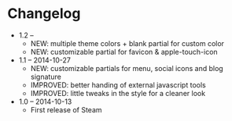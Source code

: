# Changelog

* 1.2 –
    * NEW: multiple theme colors + blank partial for custom color
    * NEW: customizable partial for favicon & apple-touch-icon
* 1.1 – 2014-10-27
    * NEW: customizable partials for menu, social icons and blog signature
    * IMPROVED: better handing of external javascript tools
    * IMPROVED: little tweaks in the style for a cleaner look
* 1.0 – 2014-10-13
    * First release of Steam
